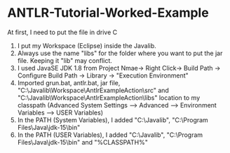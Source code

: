 # ANTLR-Tutorial-Worked-Example

At first, I need to put the file in drive C

1. I put my Workspace (Eclipse) inside the Javalib. </br>
2. Always use the name "libs" for the folder where you want to put the jar file. Keeping it "lib" may conflict. </br>
3. I used JavaSE JDK 1.8 from Project Nmae-> Right Click-> Build Path -> Configure Build Path -> Library -> "Execution Environment" </br>
4. Imported grun.bat, antlr.bat, jar file, "C:\Javalib\Workspace\AntlrExampleAction\src" and "C:\Javalib\Workspace\AntlrExampleAction\libs"  location to my classpath (Advanced System Settings --> Advanced --> Environment Variables --> USER Variables) </br>
5. In the PATH (System Variables), I added "C:\Javalib", "C:\Program Files\Java\jdk-15\bin"
6. In the PATH (USER Variables), I added "C:\Javalib", "C:\Program Files\Java\jdk-15\bin" and "%CLASSPATH%"
